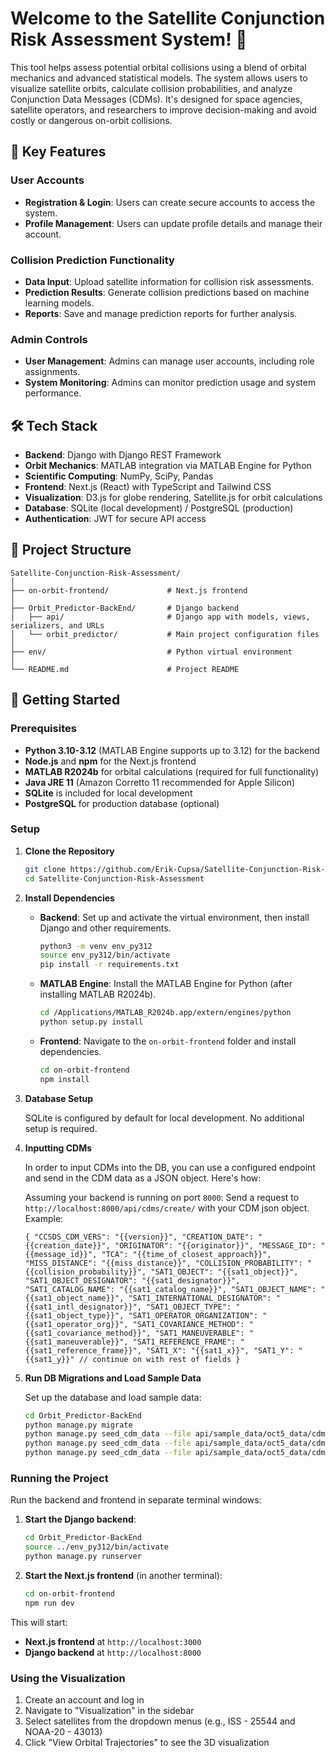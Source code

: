 # Welcome to the Satellite Conjunction Risk Assessment System! 🚀

This tool helps assess potential orbital collisions using a blend of orbital mechanics and advanced statistical models. The system allows users to visualize satellite orbits, calculate collision probabilities, and analyze Conjunction Data Messages (CDMs). It's designed for space agencies, satellite operators, and researchers to improve decision-making and avoid costly or dangerous on-orbit collisions.


## 🚀 Key Features

### User Accounts
- **Registration & Login**: Users can create secure accounts to access the system.
- **Profile Management**: Users can update profile details and manage their account.

### Collision Prediction Functionality
- **Data Input**: Upload satellite information for collision risk assessments.
- **Prediction Results**: Generate collision predictions based on machine learning models.
- **Reports**: Save and manage prediction reports for further analysis.

### Admin Controls
- **User Management**: Admins can manage user accounts, including role assignments.
- **System Monitoring**: Admins can monitor prediction usage and system performance.

## 🛠️ Tech Stack

- **Backend**: Django with Django REST Framework
- **Orbit Mechanics**: MATLAB integration via MATLAB Engine for Python
- **Scientific Computing**: NumPy, SciPy, Pandas
- **Frontend**: Next.js (React) with TypeScript and Tailwind CSS 
- **Visualization**: D3.js for globe rendering, Satellite.js for orbit calculations
- **Database**: SQLite (local development) / PostgreSQL (production)
- **Authentication**: JWT for secure API access

## 📂 Project Structure

```plaintext
Satellite-Conjunction-Risk-Assessment/
│
├── on-orbit-frontend/             # Next.js frontend
│
├── Orbit_Predictor-BackEnd/       # Django backend
│   ├── api/                       # Django app with models, views, serializers, and URLs
│   └── orbit_predictor/           # Main project configuration files
│
├── env/                           # Python virtual environment
│
└── README.md                      # Project README
```

## 🚀 Getting Started

### Prerequisites

- **Python 3.10-3.12** (MATLAB Engine supports up to 3.12) for the backend
- **Node.js** and **npm** for the Next.js frontend
- **MATLAB R2024b** for orbital calculations (required for full functionality)
- **Java JRE 11** (Amazon Corretto 11 recommended for Apple Silicon)
- **SQLite** is included for local development
- **PostgreSQL** for production database (optional)

### Setup

1. **Clone the Repository**

   ```bash
   git clone https://github.com/Erik-Cupsa/Satellite-Conjunction-Risk-Assessment.git
   cd Satellite-Conjunction-Risk-Assessment
   ```

2. **Install Dependencies**

   - **Backend**: Set up and activate the virtual environment, then install Django and other requirements.

     ```bash
     python3 -m venv env_py312
     source env_py312/bin/activate
     pip install -r requirements.txt
     ```

   - **MATLAB Engine**: Install the MATLAB Engine for Python (after installing MATLAB R2024b).

     ```bash
     cd /Applications/MATLAB_R2024b.app/extern/engines/python
     python setup.py install
     ```

   - **Frontend**: Navigate to the `on-orbit-frontend` folder and install dependencies.

     ```bash
     cd on-orbit-frontend
     npm install
     ```

3. **Database Setup**

   SQLite is configured by default for local development. No additional setup is required.

4. **Inputting CDMs**  

   In order to input CDMs into the DB, you can use a configured endpoint and send in the CDM data as a JSON object. Here's how:

   Assuming your backend is running on port `8000`:
   Send a request to `http://localhost:8000/api/cdms/create/` with your CDM json object. Example:

    `{
     "CCSDS_CDM_VERS": "{{version}}",
     "CREATION_DATE": "{{creation_date}}",
     "ORIGINATOR": "{{originator}}",
     "MESSAGE_ID": "{{message_id}}",
     "TCA": "{{time_of_closest_approach}}",
     "MISS_DISTANCE": "{{miss_distance}}",
     "COLLISION_PROBABILITY": "{{collision_probability}}",
     "SAT1_OBJECT": "{{sat1_object}}",
     "SAT1_OBJECT_DESIGNATOR": "{{sat1_designator}}",
     "SAT1_CATALOG_NAME": "{{sat1_catalog_name}}",
     "SAT1_OBJECT_NAME": "{{sat1_object_name}}",
     "SAT1_INTERNATIONAL_DESIGNATOR": "{{sat1_intl_designator}}",
     "SAT1_OBJECT_TYPE": "{{sat1_object_type}}",
     "SAT1_OPERATOR_ORGANIZATION": "{{sat1_operator_org}}",
     "SAT1_COVARIANCE_METHOD": "{{sat1_covariance_method}}",
     "SAT1_MANEUVERABLE": "{{sat1_maneuverable}}",
     "SAT1_REFERENCE_FRAME": "{{sat1_reference_frame}}",
     "SAT1_X": "{{sat1_x}}",
     "SAT1_Y": "{{sat1_y}}"
     // continue on with rest of fields
   }`


6. **Run DB Migrations and Load Sample Data**

   Set up the database and load sample data:

   ```bash
   cd Orbit_Predictor-BackEnd
   python manage.py migrate
   python manage.py seed_cdm_data --file api/sample_data/oct5_data/cdm0.json
   python manage.py seed_cdm_data --file api/sample_data/oct5_data/cdm1.json
   python manage.py seed_cdm_data --file api/sample_data/oct5_data/cdm2.json
   ```

### Running the Project

Run the backend and frontend in separate terminal windows:

1. **Start the Django backend**:
   ```bash
   cd Orbit_Predictor-BackEnd
   source ../env_py312/bin/activate
   python manage.py runserver
   ```

2. **Start the Next.js frontend** (in another terminal):
   ```bash
   cd on-orbit-frontend
   npm run dev
   ```

This will start:
- **Next.js frontend** at `http://localhost:3000`
- **Django backend** at `http://localhost:8000`

### Using the Visualization

1. Create an account and log in
2. Navigate to "Visualization" in the sidebar
3. Select satellites from the dropdown menus (e.g., ISS - 25544 and NOAA-20 - 43013)
4. Click "View Orbital Trajectories" to see the 3D visualization

